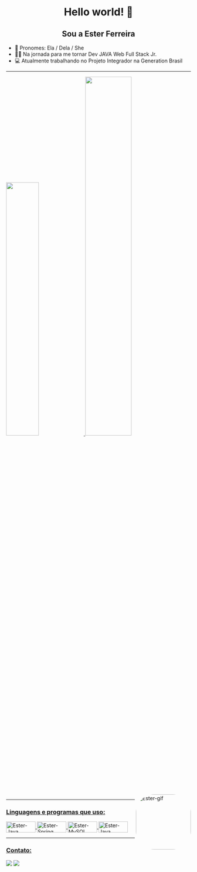 <div align="center"><h1> Hello world! 👋 </h1></div>

<div align="center"><h2> Sou a Ester Ferreira </h2></div>

- 👦 Pronomes: Ela / Dela / She
- 👨‍💻 Na jornada para me tornar Dev JAVA Web Full Stack Jr.
- 💻 Atualmente trabalhando no Projeto Integrador na Generation Brasil 

----------------------------------------------------------------------------------------------------------------------------------------------------------------------
  <a href="https://github.com/esterferreirac">
  <img width="42%" src="https://github-readme-stats.vercel.app/api?username=esterferreirac&show_icons=true&theme=panda&include_all_commits=true&count_private=true"/>
  <img width="50%" src="https://github-readme-stats.vercel.app/api/top-langs/?username=esterferreirac&layout=compact&langs_count=7&theme=panda"/>
  <img align="right" alt="Ester-gif" height="150" style="border-radius:50px;" src="https://i.picasion.com/pic92/f170df7d4c231ddb1acab37ac066b42f.gif">
  
---------------------------------------------------------------------------------------------------------------------------------------------------------------------
### Linguagens e programas que uso:
<img align="center" alt="Ester-Java" height="30" width="80" src="https://img.shields.io/badge/Java-ED8B00?style=for-the-badge&logo=java&logoColor=white">  <img align="center" alt="Ester-Spring" height="30" width="80" src="https://img.shields.io/badge/Spring-6DB33F?style=for-the-badge&logo=spring&logoColor=white"> <img align="center" alt="Ester-MySQL" height="30" width="80" src="https://img.shields.io/badge/MySQL-005C84?style=for-the-badge&logo=mysql&logoColor=white">  <img align="center" alt="Ester-Java" height="30" width="80" src="https://img.shields.io/badge/Eclipse-2C2255?style=for-the-badge&logo=eclipse&logoColor=white">
 

---------------------------------------------------------------------------------------------------------------------------------------------------------------------
### Contato:
<a href = "mailto:estereliege_ferr@hotmail.com"><img src="https://img.shields.io/badge/-Hotmail-%23333?style=for-the-badge&logo=gmail&logoColor=white" target="_blank"></a>
<a href="https://www.linkedin.com/in/ester-eliege-a0556a157/" target="_blank"><img src="https://img.shields.io/badge/-LinkedIn-%230077B5?style=for-the-badge&logo=linkedin&logoColor=white" target="_blank"></a>

  
